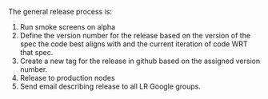 The general release process is:

1. Run smoke screens on alpha
1. Define the version number for the release based on the version of the spec the code best aligns with and the current iteration of code WRT that spec.
1. Create a new tag for the release in github based on the assigned version number.
1. Release to production nodes
1. Send email describing release to all LR Google groups.

